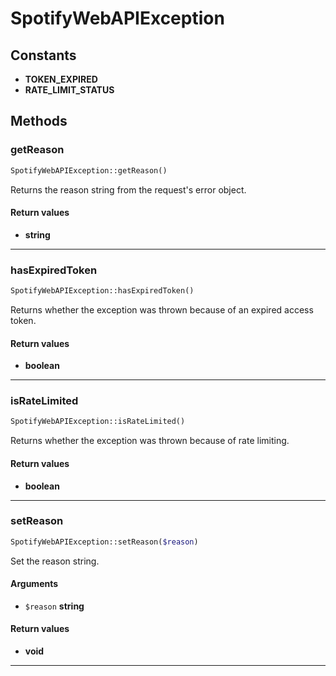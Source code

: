 # SpotifyWebAPIException

## Constants
* **TOKEN_EXPIRED**
* **RATE_LIMIT_STATUS**

## Methods
### getReason


```php
SpotifyWebAPIException::getReason()
```

Returns the reason string from the request's error object.


#### Return values
* **string** 

---
### hasExpiredToken


```php
SpotifyWebAPIException::hasExpiredToken()
```

Returns whether the exception was thrown because of an expired access token.


#### Return values
* **boolean** 

---
### isRateLimited


```php
SpotifyWebAPIException::isRateLimited()
```

Returns whether the exception was thrown because of rate limiting.


#### Return values
* **boolean** 

---
### setReason


```php
SpotifyWebAPIException::setReason($reason)
```

Set the reason string.

#### Arguments
* `$reason` **string**

#### Return values
* **void** 

---
